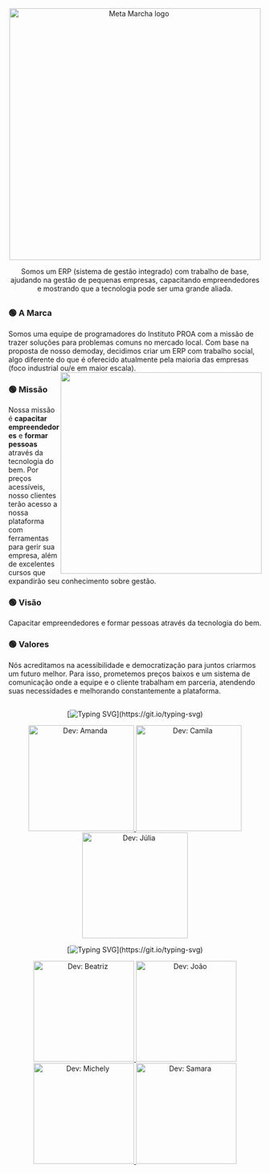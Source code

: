 <div align="center">
  <!--<h1>Meta Marcha</h1>-->
  <a href="https://github.com/MetaMarcha">
    <img src="https://user-images.githubusercontent.com/59957939/166427158-f07faf6a-2661-423a-8135-27a0d5b9cbba.png" alt="Meta Marcha logo" width="500">
  </a>
  
  Somos um ERP (sistema de gestão integrado) com trabalho de base, ajudando na gestão de pequenas empresas, capacitando empreendedores e mostrando que a tecnologia pode ser uma grande aliada.
</div>

##
   
 <div>
  
  <div>
     <h3>🟢 A Marca</h3>
     Somos uma equipe de programadores do Instituto PROA com a missão de trazer soluções para problemas comuns no mercado local. Com base na proposta de nosso demoday, decidimos criar um ERP com trabalho social, algo diferente do que é oferecido atualmente pela maioria das empresas (foco industrial ou/e em maior escala).
   </div>
  
   <div>
    <img align="right" src="https://user-images.githubusercontent.com/59957939/166716269-77188d8f-a88a-4fe3-bf77-aa19bce2356b.png" width="400px">
    <!-- [pc] https://mir-s3-cdn-cf.behance.net/project_modules/max_1200/a5d1aa64258877.5acc981d4c702.gif
         [gatinho] https://upload.wikimedia.org/wikipedia/commons/thumb/d/d6/Cat_Laptop_-_Idil_Keysan_-_Wikimedia_Giphy_stickers_2019.gif/1200px-Cat_Laptop_-_Idil_Keysan_-_Wikimedia_Giphy_stickers_2019.gif
         [gatinho laranja] https://user-images.githubusercontent.com/52351749/127750424-29cad6c0-3f84-4009-b243-e611c6153a03.gif
         [gatinho programando] https://raw.githubusercontent.com/imaloner/imaloner/master/assets/gifs/pusheen-code-min.gif
         [programando] http://15.206.225.120/assets/images/triad/Programming-Concept.gif
         [programando ft] https://adhyaaya.org/events/img/code-avenger.png
         [hacking pixel] https://camo.githubusercontent.com/a5b4f878ddeb66d415cab36e9bdcdc05f447efa150031147440ff07d3216b078/68747470733a2f2f726164696f2e782d7465616d2e636f6d2f5f6e6578742f7374617469632f6d656469612f6d61747269782e65373532636661662e676966
-->
 </div>
  
   <div>
     <h3>🟢 Missão</h3>
     Nossa missão é <b>capacitar empreendedores</b> e <b>formar pessoas</b> através da tecnologia do bem. Por preços acessíveis, nosso clientes terão acesso a nossa plataforma com ferramentas para gerir sua empresa, além de excelentes cursos que expandirão seu conhecimento sobre gestão.
   </div>
  
  <div>
    <h3>🟢 Visão</h3>
    Capacitar empreendedores e formar pessoas através da tecnologia do bem.
    <!--Em nossa plataforma disponibilizamos cursos de capacitação para pequenos empreendedores, e a meta é expandir e cativar cada vez mais parceiros para capacitarem nossos clientes.-->
  </div>
  
  <div>
     <h3>🟢 Valores</h3>
     Nós acreditamos na acessibilidade e democratização para juntos criarmos um futuro melhor. Para isso, prometemos preços baixos e um sistema de comunicação onde a equipe e o cliente trabalham em parceria, atendendo suas necessidades e melhorando constantemente a plataforma. 
  </div>
  
  
 <!--<div align="center">
    <h1>O time</h1>
  </div>-->
  
  ##
  
  
  <div align="center">
    
[![Typing SVG](https://readme-typing-svg.herokuapp.com/?color=46FF46&size=18&duration=8000&center=true&vCenter=true&width=800&lines=Desenvolvedores+Front-End:;)](https://git.io/typing-svg)
  
  <!-- Amanda -->
  <a href="https://github.com/amandavalentim">
    <img src="https://user-images.githubusercontent.com/59957939/166702766-d5c2a89e-a2d1-481b-97d4-08da621fd94d.png" alt="Dev: Amanda" width="210">
  </a>
  <!-- Amanda -->

  <!-- Camila -->
  <a href="https://github.com/CamilaCSoares">
    <img src="https://user-images.githubusercontent.com/59957939/166705341-047b9089-c373-4c7c-953c-bc23d0e0fd3b.png" alt="Dev: Camila" width="210">
  </a>
  <!-- Camila -->
    
  <!-- Júlia -->
  <a href="https://github.com/Unijuba">
    <img src=" " alt="Dev: Júlia" width="210">
  </a>
  <!-- Júlia -->
 </div> 
  

 <div align="center">  

[![Typing SVG](https://readme-typing-svg.herokuapp.com/?color=46FF46&size=18&duration=8000&center=true&vCenter=true&width=800&lines=Desenvolvedores+Back-End:;)](https://git.io/typing-svg)
   
  <!-- Beatriz -->
  <a href="https://github.com/beatrixiez">
    <img src=" " alt="Dev: Beatriz" width="200">
  </a>
  <!-- Beatriz -->
   
  <!-- João -->
  <a href="https://github.com/jpedr1nho">
    <img src="https://user-images.githubusercontent.com/59957939/166700568-660daea3-0ff3-47d3-907c-7aced6660c55.png" alt="Dev: João" width="200">
  </a>
  <!-- João -->
   
  <!-- Michely -->
  <a href="https://github.com/MichellyNonatto">
    <img src=" " alt="Dev: Michely" width="200">
  </a>
  <!-- Michely -->
   
  <!-- Samara -->
  <a href="https://github.com/jovemfs">
    <img src="https://user-images.githubusercontent.com/59957939/166698019-35d44070-8cf4-40ab-b1eb-37d5e95a6e30.png" alt="Dev: Samara" width="200">
  </a>
  <!-- Samara -->
   
 </div>
  

